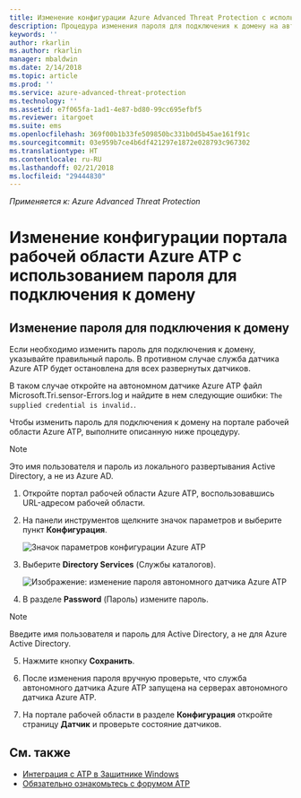 ```yaml
---
title: Изменение конфигурации Azure Advanced Threat Protection с использованием пароля для подключения к домену | Документы Майкрософт
description: Процедура изменения пароля для подключения к домену на автономном датчике Azure ATP.
keywords: ''
author: rkarlin
ms.author: rkarlin
manager: mbaldwin
ms.date: 2/14/2018
ms.topic: article
ms.prod: ''
ms.service: azure-advanced-threat-protection
ms.technology: ''
ms.assetid: e7f065fa-1ad1-4e87-bd80-99cc695efbf5
ms.reviewer: itargoet
ms.suite: ems
ms.openlocfilehash: 369f00b1b33fe509850bc331b0d5b45ae161f91c
ms.sourcegitcommit: 03e959b7ce4b6df421297e1872e028793c967302
ms.translationtype: HT
ms.contentlocale: ru-RU
ms.lasthandoff: 02/21/2018
ms.locfileid: "29444830"
---
```

*Применяется к: Azure Advanced Threat Protection*



# <a name="change-azure-atp-workspace-portal-configuration---domain-connectivity-password"></a>Изменение конфигурации портала рабочей области Azure ATP с использованием пароля для подключения к домену



## <a name="change-the-domain-connectivity-password"></a>Изменение пароля для подключения к домену
Если необходимо изменить пароль для подключения к домену, указывайте правильный пароль. В противном случае служба датчика Azure ATP будет остановлена для всех развернутых датчиков.

В таком случае откройте на автономном датчике Azure ATP файл Microsoft.Tri.sensor-Errors.log и найдите в нем следующие ошибки: `The supplied credential is invalid.`.

Чтобы изменить пароль для подключения к домену на портале рабочей области Azure ATP, выполните описанную ниже процедуру.

> [!NOTE]
> Это имя пользователя и пароль из локального развертывания Active Directory, а не из Azure AD.

1.  Откройте портал рабочей области Azure ATP, воспользовавшись URL-адресом рабочей области.

2.  На панели инструментов щелкните значок параметров и выберите пункт **Конфигурация**.

    ![Значок параметров конфигурации Azure ATP](media/atp-config-menu.png)

3.  Выберите **Directory Services** (Службы каталогов).

    ![Изображение: изменение пароля автономного датчика Azure ATP](media/directory-services.png)

4.  В разделе **Password** (Пароль) измените пароль.

 > [!NOTE]
 > Введите имя пользователя и пароль для Active Directory, а не для Azure Active Directory.

5.  Нажмите кнопку **Сохранить**.

6.  После изменения пароля вручную проверьте, что служба автономного датчика Azure ATP запущена на серверах автономного датчика Azure ATP.

7. На портале рабочей области в разделе **Конфигурация** откройте страницу **Датчик** и проверьте состояние датчиков.

## <a name="see-also"></a>См. также

- [Интеграция с ATP в Защитнике Windows](integrate-wd-atp.md)
- [Обязательно ознакомьтесь с форумом ATP](https://aka.ms/azureatpcommunity)